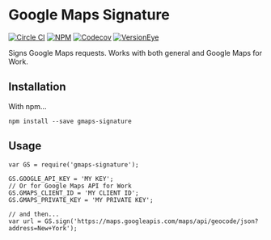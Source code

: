 # Google Maps Signature
[![Circle CI](https://img.shields.io/circleci/project/urbanmassage/gmaps-signature.svg)](https://circleci.com/gh/urbanmassage/gmaps-signature)
[![NPM](https://img.shields.io/npm/v/gmaps-signature.svg)](https://www.npmjs.com/package/gmaps-signature)
[![Codecov](https://img.shields.io/codecov/c/github/urbanmassage/gmaps-signature.svg)](https://codecov.io/github/urbanmassage/gmaps-signature/)
[![VersionEye](https://www.versioneye.com/nodejs/gmaps-signature/badge.svg)](https://www.versioneye.com/nodejs/gmaps-signature/)

Signs Google Maps requests. Works with both general and Google Maps for Work.

## Installation

With npm...

`npm install --save gmaps-signature`

## Usage
    var GS = require('gmaps-signature');

    GS.GOOGLE_API_KEY = 'MY KEY';
    // Or for Google Maps API for Work
    GS.GMAPS_CLIENT_ID = 'MY CLIENT ID';
    GS.GMAPS_PRIVATE_KEY = 'MY PRIVATE KEY';

    // and then...
    var url = GS.sign('https://maps.googleapis.com/maps/api/geocode/json?address=New+York');
